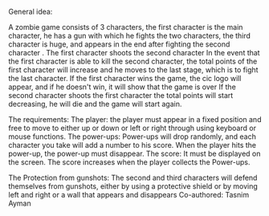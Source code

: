 General idea:

A zombie game consists of 3 characters, the first character is the main character, he has a gun with which he fights the two characters, the third character is huge, and appears in the end after fighting the second character .
The first character shoots the second character In the event that the first character is able to kill the second character, the total points of the first character will increase and he moves to the last stage, which is to fight the last character.
If the first character wins the game, the cic logo will appear, and if he doesn't win, it will show that the game is over
If the second character shoots the first character  the total points will start decreasing, he will die and the game will start again.



The requirements:
The player: the player must appear in a fixed position and free to move to either
up or down or left or right through using keyboard or mouse functions.
The power-ups:
Power-ups will drop randomly, and each character you take will add a number to his score.
When the player hits the power-up, the power-up must disappear.
The score:
 It must be displayed on the screen.
 The score increases when the player collects the Power-ups.

The Protection from gunshots:
The second and third characters will defend themselves from gunshots, either by using a protective shield or by moving left and right or a wall that appears and disappears
Co-authored: Tasnim Ayman
